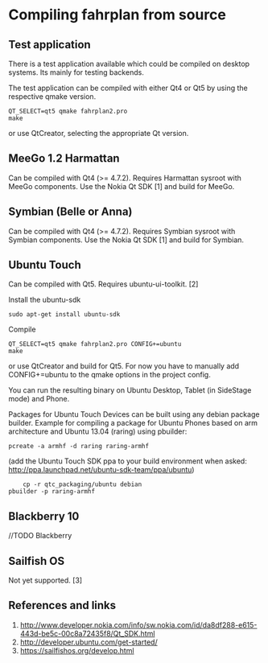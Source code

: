 Compiling fahrplan from source
==============================

Test application
----------------

There is a test application available which could be compiled on desktop systems.
Its mainly for testing backends.

The test application can be compiled with either Qt4 or Qt5 by using the respective qmake version.

	QT_SELECT=qt5 qmake fahrplan2.pro
	make

or use QtCreator, selecting the appropriate Qt version.

MeeGo 1.2 Harmattan
-------------------

Can be compiled with Qt4 (>= 4.7.2).
Requires Harmattan sysroot with MeeGo components.
Use the Nokia Qt SDK [1] and build for MeeGo.

Symbian (Belle or Anna)
-----------------------

Can be compiled with Qt4 (>= 4.7.2).
Requires Symbian sysroot with Symbian components.
Use the Nokia Qt SDK [1] and build for Symbian.

Ubuntu Touch
------------

Can be compiled with Qt5. Requires ubuntu-ui-toolkit. [2]

Install the ubuntu-sdk

	sudo apt-get install ubuntu-sdk
	
Compile

	QT_SELECT=qt5 qmake fahrplan2.pro CONFIG+=ubuntu
	make

or use QtCreator and build for Qt5. For now you have to manually
add CONFIG+=ubuntu to the qmake options in the project config.

You can run the resulting binary on Ubuntu Desktop, Tablet (in 
SideStage mode) and Phone.

Packages for Ubuntu Touch Devices can be built using any debian
package builder. Example for compiling a package for Ubuntu Phones
based on arm architecture and Ubuntu 13.04 (raring) using pbuilder:

	pcreate -a armhf -d raring raring-armhf
	
(add the Ubuntu Touch SDK ppa to your build environment when asked:
http://ppa.launchpad.net/ubuntu-sdk-team/ppa/ubuntu)

        cp -r qtc_packaging/ubuntu debian
	pbuilder -p raring-armhf


Blackberry 10
-------------

//TODO Blackberry

Sailfish OS
-----------

Not yet supported. [3]

References and links
--------------------

1. http://www.developer.nokia.com/info/sw.nokia.com/id/da8df288-e615-443d-be5c-00c8a72435f8/Qt_SDK.html
2. http://developer.ubuntu.com/get-started/
3. https://sailfishos.org/develop.html

